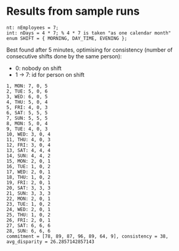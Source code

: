 # Results from sample runs

```minizinc
nt: nEmployees = 7;
int: nDays = 4 * 7; % 4 * 7 is taken "as one calendar month"
enum SHIFT = { MORNING, DAY_TIME, EVENING };
```

Best found after 5 minutes, optimising for consistency (number of consecutive shifts done by the same person):

- 0: nobody on shift
- 1 -> 7: id for person on shift

```plain
1, MON: 7, 0, 5
2, TUE: 5, 0, 6
3, WED: 6, 0, 5
4, THU: 5, 0, 4
5, FRI: 4, 0, 3
6, SAT: 5, 5, 5
7, SUN: 5, 5, 5
8, MON: 5, 0, 4
9, TUE: 4, 0, 3
10, WED: 3, 0, 4
11, THU: 4, 0, 3
12, FRI: 3, 0, 4
13, SAT: 4, 4, 4
14, SUN: 4, 4, 2
15, MON: 2, 0, 1
16, TUE: 1, 0, 2
17, WED: 2, 0, 1
18, THU: 1, 0, 2
19, FRI: 2, 0, 1
20, SAT: 3, 3, 3
21, SUN: 3, 3, 3
22, MON: 2, 0, 1
23, TUE: 1, 0, 2
24, WED: 2, 0, 1
25, THU: 1, 0, 2
26, FRI: 2, 0, 1
27, SAT: 6, 6, 6
28, SUN: 6, 6, 6
commitment = [78, 89, 87, 96, 89, 64, 9], consistency = 38, avg_disparity = 26.2857142857143
```
